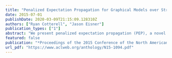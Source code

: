 ```yaml
---
title: "Penalized Expectation Propagation for Graphical Models over Strings"
date: 2015-07-01
publishDate: 2020-03-09T21:15:09.128310Z
authors: ["Ryan Cotterell", "Jason Eisner"]
publication_types: ["1"]
abstract: "We present penalized expectation propagation (PEP), a novel algorithm for approximate inference in graphical models. Expectation propagation is a variant of loopy belief propagation that keeps messages tractable by projecting them back into a given family of functions. Our extension, PEP, uses a structuredsparsity penalty to encourage simple messages, thus balancing speed and accuracy. We specifically show how to instantiate PEP in the case of string-valued random variables, where we adaptively approximate finite-state distributions by variable-order n-gram models. On phonological inference problems, we obtain substantial speedup over previous related algorithms with no significant loss in accuracy."
featured: false
publication: "*Proceedings of the 2015 Conference of the North American Chapter of the Association for Computational Linguistics: Human Language Technologies*"
url_pdf: "https://www.aclweb.org/anthology/N15-1094.pdf"
---
```


